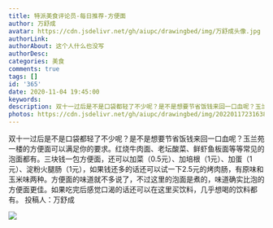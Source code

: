 ```yaml
---
title: 特派美食评论员-每日推荐-方便面
author: 万舒成
avatar: https://cdn.jsdelivr.net/gh/aiupc/drawingbed/img/万舒成头像.jpg
authorLink: 
authorAbout: 这个人什么也没写
authorDesc: 
categories: 美食
comments: true
tags: []
id: '365'
date: 2020-11-04 19:45:00
keywords:
description: 双十一过后是不是口袋都轻了不少呢？是不是想要节省饭钱来回一口血呢？玉兰苑一楼的方便面可以满足你的要求...
photos: https://cdn.jsdelivr.net/gh/aiupc/drawingbed/img/20220117231638.png
---
```


双十一过后是不是口袋都轻了不少呢？是不是想要节省饭钱来回一口血呢？玉兰苑一楼的方便面可以满足你的要求。红烧牛肉面、老坛酸菜、鲜虾鱼板面等等常见的泡面都有。三块钱一包方便面，还可以加菜（0.5元）、加培根（1元）、加蛋（1元）、淀粉火腿肠（1元），如果钱还多的话还可以试一下2.5元的烤肉肠，有原味和玉米味两种。方便面的味道就不多说了，不过这里的泡面是煮的，味道确实比泡的方便面更佳。如果吃完后感觉口渴的话还可以在这里买饮料，几乎想喝的饮料都有。 投稿人：万舒成

![](https://cdn.jsdelivr.net/gh/aiupc/drawingbed/img/QQ图片20201104193638-e1604489821319.jpg)